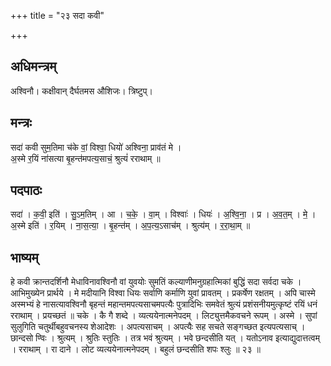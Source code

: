 +++
title = "२३ सदा कवी"

+++
## अधिमन्त्रम्
अश्विनौ। कक्षीवान् दैर्घतमस औशिजः। त्रिष्टुप्।

## मन्त्रः
सदा॑ कवी सुम॒तिमा च॑के वां॒ विश्वा॒ धियो॑ अश्विना॒ प्राव॑तं मे ।  
अ॒स्मे र॒यिं ना॑सत्या बृ॒हन्त॑मपत्य॒साचं॒ श्रुत्यं॑ रराथाम् ॥

## पदपाठः
सदा॑ । क॒वी॒ इति॑ । सु॒ऽम॒तिम् । आ । च॒के॒ । वा॒म् । विश्वाः॑ । धियः॑ । अ॒श्वि॒ना॒ । प्र । अ॒व॒त॒म् । मे॒ ।  
अ॒स्मे इति॑ । र॒यिम् । ना॒स॒त्या॒ । बृ॒हन्त॑म् । अ॒प॒त्य॒ऽसाच॑म् । श्रुत्य॑म् । र॒रा॒था॒म् ॥

## भाष्यम्
हे कवी क्रान्तदर्शिनौ मेधाविनावश्विनौ वां युवयोः सुमतिं कल्याणीमनुग्रहात्मिकां बुद्धिं सदा सर्वदा चके । आभिमुख्येन प्रार्थये । मे मदीयानि विश्वा धियः सर्वाणि कर्माणि युवां प्रावतम् । प्रकर्षेण रक्षतम् । अपि चास्मे अस्मभ्यं हे नासत्यावश्विनौ बृहन्तं महान्तमपत्यसाचमपत्यैः पुत्रादिभिः समवेतं श्रुत्यं प्रशंसनीयमुत्कृष्टं रयिं धनं रराथाम् । प्रयच्छतं ॥ चके । कै गै शब्दे । व्यत्ययेनात्मनेपदम् । लिट्युत्तमैकवचने रूपम् । अस्मे । सुपां सुलुगिति चतुर्थीबहुवचनस्य शेआदेशः । अपत्यसाचम् । अपत्यैः सह सचते सङ्गच्छत इत्यपत्यसाच् । छान्दसो ण्विः । श्रुत्यम् । श्रुतिः स्तुतिः । तत्र भवं श्रुत्यम् । भवे छन्दसीति यत् । यतोऽनाव इत्याद्युदात्तत्वम् । रराथाम् । रा दाने । लोट व्यत्ययेनात्मनेपदम् । बहुलं छन्दसीति शपः श्लुः ॥ २३ ॥
